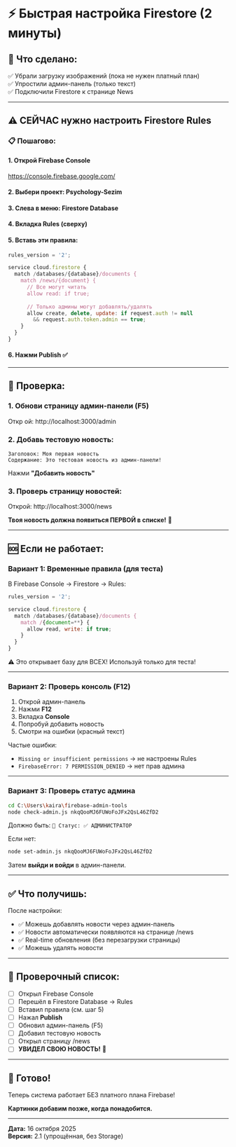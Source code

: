 # ⚡ Быстрая настройка Firestore (2 минуты)

## 🎯 Что сделано:

✅ Убрали загрузку изображений (пока не нужен платный план)  
✅ Упростили админ-панель (только текст)  
✅ Подключили Firestore к странице News  

---

## ⚠️ СЕЙЧАС нужно настроить Firestore Rules

### 📋 Пошагово:

#### 1. Открой Firebase Console
https://console.firebase.google.com/

#### 2. Выбери проект: **Psychology-Sezim**

#### 3. Слева в меню: **Firestore Database**

#### 4. Вкладка **Rules** (сверху)

#### 5. Вставь эти правила:

```javascript
rules_version = '2';

service cloud.firestore {
  match /databases/{database}/documents {
    match /news/{document} {
      // Все могут читать
      allow read: if true;
      
      // Только админы могут добавлять/удалять
      allow create, delete, update: if request.auth != null 
        && request.auth.token.admin == true;
    }
  }
}
```

#### 6. Нажми **Publish** ✅

---

## 🧪 Проверка:

### 1. Обнови страницу админ-панели (F5)

Откр ой: http://localhost:3000/admin

### 2. Добавь тестовую новость:

```
Заголовок: Моя первая новость
Содержание: Это тестовая новость из админ-панели!
```

Нажми **"Добавить новость"**

### 3. Проверь страницу новостей:

Открой: http://localhost:3000/news

**Твоя новость должна появиться ПЕРВОЙ в списке!** 🎉

---

## 🆘 Если не работает:

### Вариант 1: Временные правила (для теста)

В Firebase Console → Firestore → Rules:

```javascript
rules_version = '2';

service cloud.firestore {
  match /databases/{database}/documents {
    match /{document=**} {
      allow read, write: if true;
    }
  }
}
```

⚠️ Это открывает базу для ВСЕХ! Используй только для теста!

---

### Вариант 2: Проверь консоль (F12)

1. Открой админ-панель
2. Нажми **F12**
3. Вкладка **Console**
4. Попробуй добавить новость
5. Смотри на ошибки (красный текст)

Частые ошибки:
- `Missing or insufficient permissions` → не настроены Rules
- `FirebaseError: 7 PERMISSION_DENIED` → нет прав админа

---

### Вариант 3: Проверь статус админа

```bash
cd C:\Users\kaira\firebase-admin-tools
node check-admin.js nkqQooMJ6FUWoFoJFx2QsL46ZfD2
```

Должно быть: `🔐 Статус: ✅ АДМИНИСТРАТОР`

Если нет:
```bash
node set-admin.js nkqQooMJ6FUWoFoJFx2QsL46ZfD2
```

Затем **выйди и войди** в админ-панели.

---

## ✅ Что получишь:

После настройки:
- ✅ Можешь добавлять новости через админ-панель
- ✅ Новости автоматически появляются на странице /news
- ✅ Real-time обновления (без перезагрузки страницы)
- ✅ Можешь удалять новости

---

## 📝 Проверочный список:

- [ ] Открыл Firebase Console
- [ ] Перешёл в Firestore Database → Rules
- [ ] Вставил правила (см. шаг 5)
- [ ] Нажал **Publish**
- [ ] Обновил админ-панель (F5)
- [ ] Добавил тестовую новость
- [ ] Открыл страницу /news
- [ ] **УВИДЕЛ СВОЮ НОВОСТЬ!** 🎉

---

## 🎯 Готово!

Теперь система работает БЕЗ платного плана Firebase!

**Картинки добавим позже, когда понадобится.**

---

**Дата:** 16 октября 2025  
**Версия:** 2.1 (упрощённая, без Storage)

